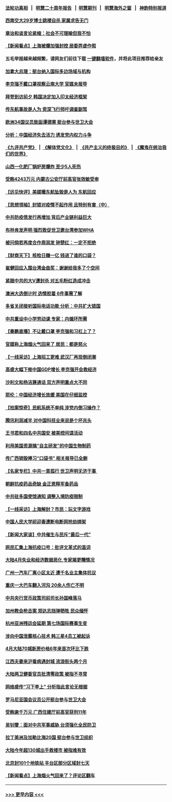 #### [法轮功真相](https://github.com/gfw-breaker/truth/blob/master/README.md?t=0) &nbsp;&nbsp;|&nbsp;&nbsp; [明慧二十周年报告](https://github.com/gfw-breaker/mh-reports/blob/master/README.md?t=0) &nbsp;&nbsp;|&nbsp;&nbsp;[明慧期刊](https://github.com/gfw-breaker/mh-qikan) &nbsp;&nbsp;|&nbsp;&nbsp; [明慧海外之窗](https://github.com/gfw-breaker/mh-news/blob/master/README.md?t=0) &nbsp;&nbsp;|&nbsp;&nbsp; [神韵特别报道](https://github.com/gfw-breaker/mh-news/blob/master/shenyun.md?t=0)
#### [西南交大29岁博士跳楼自杀 家属求告无门](../pages/nsc413/n13740506.md?t=05191701) 
#### [章诒和谈言论紧缩：社会不可理喻但我不怕](../pages/nsc413/n13740493.md?t=05191701) 
#### [【新闻看点】上海被爆加强封控 居委弄虚作假](../pages/nsc413/n13740247.md?t=05191701) 
#### 五毛举报越来越频繁，请网友们前往下载 [一键翻墙软件](https://github.com/gfw-breaker/ssr-accounts)，并将此项目推荐给亲友
#### [加拿大总理：挺台纳入国际多边场域与机构](../pages/nsc413/n13740395.md?t=05191701) 
#### [李克强不戴口罩视察云南大学 官媒未报导](../pages/nsc413/n13740385.md?t=05191701) 
#### [拜登到访前夕 韩国决定加入印太经济框架](../pages/nsc413/n13740458.md?t=05191701) 
#### [传东航事故是人为 资深飞行师吁调查副驾](../pages/nsc413/n13740449.md?t=05191701) 
#### [欧洲34国议员致函谭德塞 挺台参与世卫大会](../pages/nsc413/n13740374.md?t=05191701) 
#### [分析：中国经济失去活力 诱发党内权力斗争](../pages/nsc413/n13740219.md?t=05191701) 
#### [《九评共产党》](https://github.com/begood0513/9ping.md/blob/master/README.md) &nbsp;|&nbsp; [《解体党文化》](../../../../jtdwh.md/blob/master/README.md)  &nbsp;|&nbsp; [《共产主义的终极目的》](../../../../gczydzjmd.md/blob/master/README.md) &nbsp;|&nbsp; [《魔鬼在统治我们的世界》](../../../../mgztzwmdsj.md/blob/master/README.md) 
#### [山西一化肥厂锅炉房爆炸 至少5人死伤](../pages/nsc413/n13740340.md?t=05191701) 
#### [受贿4243万元 内蒙古公安厅前高官张效敏受审](../pages/nsc413/n13740317.md?t=05191701) 
#### [【远见快评】美媒曝东航坠毁是人为 东航回应](../pages/nsc413/n13740248.md?t=05191701) 
#### [【思想领袖】封锁对疫情不起作用 且特别有害（中）](../pages/nsc413/n13735181.md?t=05191701) 
#### [中共防疫债发行再增加 背后产业链利益巨大](../pages/nsc413/n13740260.md?t=05191701) 
#### [布林肯发声明 强烈敦促世卫邀台湾参加WHA](../pages/nsc413/n13740190.md?t=05191701) 
#### [被问倘若再度合作周润发 钟楚红：一定不拒绝](../pages/nsc413/n13740144.md?t=05191701) 
#### [【财商天下】核检日赚一亿 钱进了谁的口袋？](../pages/nsc413/n13740132.md?t=05191701) 
#### [崔健回应入围台湾金曲奖：谢谢给我多了个空间](../pages/nsc413/n13740209.md?t=05191701) 
#### [紧跟中共的大V遭封杀 对五毛粉红造成冲击](../pages/nsc413/n13740226.md?t=05191701) 
#### [澳洲大选倒计时 选情胶着 6件事需了解](../pages/nsc413/n13740166.md?t=05191701) 
#### [多省关闭接听国际电话功能 分析：中共扩大锁国](../pages/nsc413/n13740197.md?t=05191701) 
#### [中共重设中小学劳动课 专家：内循环所需](../pages/nsc413/n13740176.md?t=05191701) 
#### [【秦鹏直播】不让戴口罩 李克强和习杠上了？](../pages/nsc413/n13740262.md?t=05191701) 
#### [官媒称上海烟火气回来了 居民：都是怒火](../pages/nsc413/n13740202.md?t=05191701) 
#### [【一线采访】上海招工更难 武汉厂再现倒闭潮](../pages/nsc413/n13740187.md?t=05191701) 
#### [高盛大幅下修中国GDP增长 李克强开会救经济](../pages/nsc413/n13739993.md?t=05191701) 
#### [沙利文和杨洁篪通话 双方声明重点大不同](../pages/nsc413/n13740117.md?t=05191701) 
#### [耶伦：中国经济增长放缓 美国在仔细监控](../pages/nsc413/n13740151.md?t=05191701) 
#### [【拍案惊奇】民航系统不单纯 涉党内倒习操作？](../pages/nsc413/n13740136.md?t=05191701) 
#### [腾讯利润减半 对中国科技业来说是个坏兆头](../pages/nsc413/n13740093.md?t=05191701) 
#### [王书君和四名中共国安 被美控间谍活动](../pages/nsc413/n13740137.md?t=05191701) 
#### [利用美国资源搞“自主研发”的中国生物制药](../pages/nsc413/n13740112.md?t=05191701) 
#### [传广西销毁捧习“口袋书” 相关报导已全删](../pages/nsc413/n13740103.md?t=05191701) 
#### [【名家专栏】中共一意孤行 世卫声明无济于事 ](../pages/nsc413/n13739907.md?t=05191701) 
#### [朝鲜抗疫药品奇缺 金正恩释军备药品](../pages/nsc413/n13740094.md?t=05191701) 
#### [中共驻多国使馆通知 调整入境防疫限制](../pages/nsc413/n13739965.md?t=05191701) 
#### [【一线采访】上海解封？市民：玩文字游戏](../pages/nsc413/n13740061.md?t=05191701) 
#### [中国人民大学祁迎春遭断电断网抢劫绑架](../pages/nsc413/n13730164.md?t=05191701) 
#### [【新闻大家谈】中共催生与民斥“最后一代”](../pages/nsc413/n13739992.md?t=05191701) 
#### [网民汇集上海抗疫口号：批评文革式的滥词](../pages/nsc413/n13739682.md?t=05191701) 
#### [大陆4月失业和经济数据恶化 专家揭更糟情况](../pages/nsc413/n13739896.md?t=05191701) 
#### [广州一汽车厂离小区太近 遭千名业主集体抗议](../pages/nsc413/n13739826.md?t=05191701) 
#### [重庆一大巴车翻入河沟 20余人伤亡不明](../pages/nsc413/n13739873.md?t=05191701) 
#### [中共央行货币政策司前司长孙国峰落马](../pages/nsc413/n13739827.md?t=05191701) 
#### [加州教会枪击案 郑达志挡弹牺牲 民众缅怀](../pages/nsc413/n13739801.md?t=05191701) 
#### [杭州亚洲残运会延期 第七场国际赛事生变](../pages/nsc413/n13739805.md?t=05191701) 
#### [涉向中国泄露核心技术 韩三星4员工被起诉](../pages/nsc413/n13739770.md?t=05191701) 
#### [4月大陆70城新房价格6年来首次环比下跌](../pages/nsc413/n13739723.md?t=05191701) 
#### [江西夫妻来沪看病遇封城 流浪街头两个月](../pages/nsc413/n13739761.md?t=05191701) 
#### [大陆两卫健委官员批清零政策  被指不寻常](../pages/nsc413/n13739710.md?t=05191701) 
#### [网络盛传“习下李上” 分析指此言论无根据](../pages/nsc413/n13739579.md?t=05191701) 
#### [罗马尼亚国会议员公开挺台参与世卫大会](../pages/nsc413/n13739706.md?t=05191701) 
#### [受贿逾千万元 广西住建厅前高官获刑11年](../pages/nsc413/n13739678.md?t=05191701) 
#### [吴钊燮：面对中共军事威胁 台须强化全民防卫](../pages/nsc413/n13739645.md?t=05191701) 
#### [拉丁美洲及加勒比海20国 挺台参与世卫组织](../pages/nsc413/n13739661.md?t=05191701) 
#### [大陆今年超130城出手救楼市  被指难有效](../pages/nsc413/n13739556.md?t=05191701) 
#### [北京封101个地铁站 丰台区部分区域封七天](../pages/nsc413/n13739596.md?t=05191701) 
#### [【新闻看点‭】上海烟火气回来了？评论区翻车](../pages/nsc413/n13739273.md?t=05191701) 

----
#### [ >>> 更早内容 <<< ](../indexes/nsc413-earlier.md)
